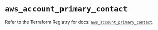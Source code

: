 # `aws_account_primary_contact`

Refer to the Terraform Registry for docs: [`aws_account_primary_contact`](https://registry.terraform.io/providers/hashicorp/aws/5.39.1/docs/resources/account_primary_contact).
